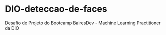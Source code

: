 # DIO-deteccao-de-faces
Desafio de Projeto do Bootcamp BairesDev - Machine Learning Practitioner da DIO
